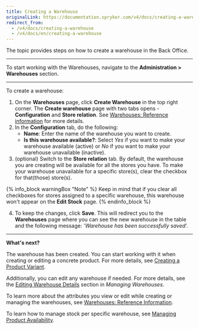 ```yaml
---
title: Creating a Warehouse
originalLink: https://documentation.spryker.com/v4/docs/creating-a-warehouse
redirect_from:
  - /v4/docs/creating-a-warehouse
  - /v4/docs/en/creating-a-warehouse
---
```


The topic provides steps on how to create a warehouse in the Back Office.
***
To start working with the Warehouses, navigate to the **Administration > Warehouses** section.
***
To create a warehouse:

1. On the **Warehouses** page, click **Create Warehouse** in the top right corner.
The **Create warehouse** page with two tabs opens - **Configuration** and **Store relation**. See [Warehouses: Reference information](/docs/scos/dev/user-guides/202001.0/back-office-user-guide/administration/warehouses/references/warehouses-reference-information.html) for more details.
2. In the **Configuration** tab, do the following:
    * **Name**: Enter the name of the warehouse you want to create. 
    * **Is this warehouse available?**: Select *Yes* if you want to make your warehouse available (active) or *No* if you want to make your warehouse unavailable (inactive).
3. (optional) Switch to the **Store relation** tab. By default, the warehouse you are creating will be available for all the stores you have.
To make your warehouse unavailable for a specific store(s), clear the checkbox for that(those) store(s).

{% info_block warningBox "Note" %}
Keep in mind that if you clear all checkboxes for stores assigned to a specific warehouse, this warehouse won't appear on the **Edit Stock** page.
{% endinfo_block %}

4. To keep the changes, click **Save**. This will redirect you to the **Warehouses** page where you can see the new warehouse in the table and the following message: '*Warehouse has been successfully saved*'.

***
**What's next?**

The warehouse has been created. You can start working with it when creating or editing a concrete product. For more details, see [Creating a Product Variant](/docs/scos/dev/user-guides/202001.0/back-office-user-guide/products/products/concrete-products/creating-a-product-variant.html). 

Additionally, you can edit any warehouse if needed. For more details, see the [Editing Warehouse Details](https://documentation.spryker.com/v4/docs/managing-warehouses#editing-warehouse-details) section in *Managing Warehouses*.

To learn more about the attributes you view or edit while creating or managing the warehouses, see [Warehouses: Reference Information](/docs/scos/dev/user-guides/202001.0/back-office-user-guide/administration/warehouses/references/warehouses-reference-information.html).

To learn how to manage stock per specific warehouse, see [Managing Product Availability](https://documentation.spryker.com//v4/docs/managing-products-availability).
